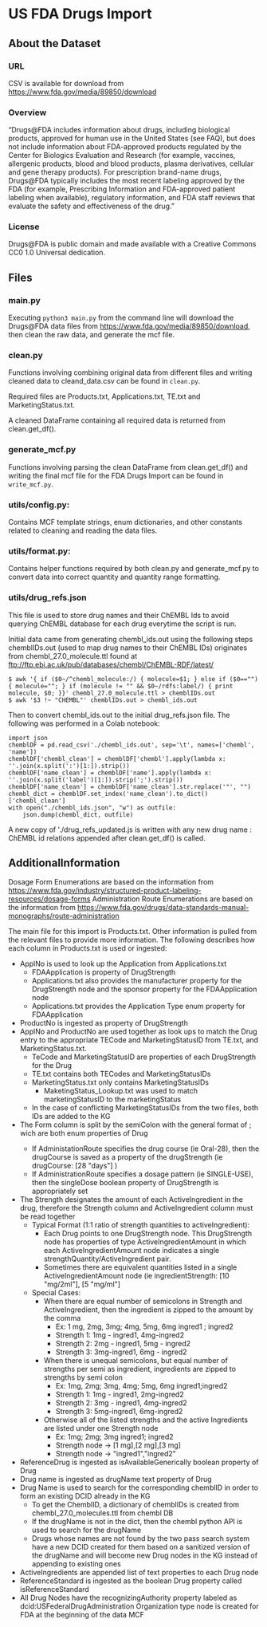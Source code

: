 # US FDA Drugs Import
## About the Dataset
### URL
CSV is available for download from https://www.fda.gov/media/89850/download
### Overview
“Drugs@FDA includes information about drugs, including biological products, approved for human use in the United States (see FAQ), but does not include information about FDA-approved products regulated by the Center for Biologics Evaluation and Research (for example, vaccines, allergenic products, blood and blood products, plasma derivatives, cellular and gene therapy products). For prescription brand-name drugs, Drugs@FDA typically includes the most recent labeling approved by the FDA (for example, Prescribing Information and FDA-approved patient labeling when available), regulatory information, and FDA staff reviews that evaluate the safety and effectiveness of the drug.”
### License
Drugs@FDA is public domain and made available with a Creative Commons CC0 1.0 Universal dedication.

## Files

### main.py

Executing `python3 main.py` from the command line will download the Drugs@FDA data files from https://www.fda.gov/media/89850/download, then clean the raw data, and generate the mcf file.


### clean.py

Functions involving combining original data from different files and writing cleaned data to cleand_data.csv can be found in `clean.py`.

Required files are Products.txt, Applications.txt, TE.txt and MarketingStatus.txt.

A cleaned DataFrame containing all required data is returned from clean.get_df().

### generate_mcf.py

Functions involving parsing the clean DataFrame from clean.get_df() and writing the final mcf file for the FDA Drugs Import can be found in `write_mcf.py`.

### utils/config.py:

Contains MCF template strings, enum dictionaries, and other constants related to cleaning and reading the data files.

### utils/format.py:

Contains helper functions required by both clean.py and generate_mcf.py to convert data into correct quantity and quantity range formatting.

### utils/drug_refs.json

This file is used to store drug names and their ChEMBL Ids to avoid querying ChEMBL database for each drug everytime the script is run.

Initial data came from generating chembl_ids.out using the following steps
chemblIDs.out (used to map drug names to their ChEMBL IDs) originates from chembl_27.0_molecule.ttl found at ftp://ftp.ebi.ac.uk/pub/databases/chembl/ChEMBL-RDF/latest/

```
$ awk '{ if ($0~/^chembl_molecule:/) { molecule=$1; } else if ($0=="") { molecule=""; } if (molecule != "" && $0~/rdfs:label/) { print molecule, $0; }}' chembl_27.0_molecule.ttl > chemblIDs.out    
$ awk '$3 !~ "CHEMBL"' chemblIDs.out > chembl_ids.out
```
Then to convert chembl_ids.out to the initial drug_refs.json file. The following was performed in a Colab notebook:

```
import json
chemblDF = pd.read_csv('./chembl_ids.out', sep='\t', names=['chembl', 'name'])
chemblDF['chembl_clean'] = chemblDF['chembl'].apply(lambda x: ''.join(x.split(':')[1:]).strip())
chemblDF['name_clean'] = chemblDF['name'].apply(lambda x: ''.join(x.split('label')[1:]).strip(';').strip())
chemblDF['name_clean'] = chemblDF['name_clean'].str.replace('"', "")
chembl_dict = chemblDF.set_index('name_clean').to_dict()['chembl_clean']
with open("./chembl_ids.json", "w") as outfile:
    json.dump(chembl_dict, outfile)
```
A new copy of './drug_refs_updated.js is written with any new drug name : ChEMBL id relations appended after clean.get_df() is called.

## AdditionalInformation

Dosage Form Enumerations are based on the information from https://www.fda.gov/industry/structured-product-labeling-resources/dosage-forms
Administration Route Enumerations are based on the information from https://www.fda.gov/drugs/data-standards-manual-monographs/route-administration

The main file for this import is Products.txt. Other information is pulled from the relevant files to provide more information. The following describes how each column in Products.txt is used or ingested:
* ApplNo is used to look up the Application from Applications.txt
  * FDAApplication is property of DrugStrength
  * Applications.txt also provides the manufacturer property for the DrugStrength node and the sponsor property for the FDAApplication node
  * Applications.txt provides the Application Type enum property for FDAApplication
* ProductNo is ingested as property of DrugStrength
* ApplNo and ProductNo are used together as look ups to match the Drug entry to the appropriate TECode and MarketingStatusID from TE.txt, and MarketingStatus.txt.
  * TeCode and MarketingStatusID are properties of each DrugStrength for the Drug
  * TE.txt contains both TECodes and MarketingStatusIDs
  * MarketingStatus.txt only contains MarketingStatusIDs
    * MaketingStatus_Lookup.txt was used to match marketingStatusID to the marketingStatus
  * In the case of conflicting MarketingStatusIDs from the two files, both IDs are added to the KG
* The Form column is split by the semiColon with the general format of<DosageForm> ; <AdministrationRoute> wich are both enum properties of Drug
  * If AdministationRoute specifies the drug course (ie Oral-28), then the drugCourse is saved as a property of the drugStrength (ie drugCourse: [28 "days"] )
  * If AdministrationRoute specifies a dosage pattern (ie SINGLE-USE), then the singleDose boolean property of DrugStrength is appropriately set
* The Strength designates the amount of each ActiveIngredient in the drug, therefore the Strength column and ActiveIngredient column must be read together
  * Typical Format (1:1 ratio of strength quantities to activeIngredient):
    * Each Drug points to one DrugStrength node. This DrugStrength node has properties of type ActiveIngredientAmount in which each ActiveIngredientAmount node indicates a single strengthQuantity/ActiveIngredient pair.
    * Sometimes there are equivalent quantities listed in a single ActiveIngredientAmount node (ie ingredientStrength: [10 "mg/2ml"], [5 "mg/ml"]
  * Special Cases:
    * When there are equal number of semicolons in Strength and ActiveIngredient, then the ingredient is zipped to the amount by the comma
      * Ex: 1 mg, 2mg, 3mg; 4mg, 5mg, 6mg    ingred1 ; ingred2
      * Strength 1:  1mg - ingred1, 4mg-ingred2
      * Strength 2: 2mg - ingred1, 5mg - ingred2
      * Strength 3: 3mg-ingred1, 6mg - ingred2
    * When there is unequal semicolons, but equal number of strengths per semi as ingredient, ingredients are zipped to strengths by semi colon
      * Ex: 1mg, 2mg; 3mg, 4mg; 5mg, 6mg     ingred1;ingred2
      * Strength 1: 1mg - ingred1, 2mg-ingred2
      * Strength 2: 3mg - ingred1, 4mg-ingred2
      * Strength 3: 5mg-ingred1, 6mg-ingred2
    * Otherwise all of the listed strengths and the active Ingredients are listed under one Strength node
      * Ex: 1mg; 2mg; 3mg     ingred1; ingred2
      * Strength node → [1 mg],[2 mg],[3 mg]
      * Strength node → "ingred1","ingred2"
* ReferenceDrug is ingested as isAvailableGenerically boolean property of Drug
* Drug name is ingested as drugName text property of Drug
* Drug Name is used to search for the corresponding chemblID in order to form an existing DCID already in the KG
  * To get the ChemblID, a dictionary of chemblIDs is created from chembl_27.0_molecules.ttl from chembl DB
  * If the drugName is not in the dict, then the chembl python API is used to search for the drugName
  * Drugs whose names are not found by the two pass search system have a new DCID created for them based on a sanitized version of the drugName and will become new Drug nodes in the KG instead of appending to existing ones
* ActiveIngredients are appended list of text properties to each Drug node
* ReferenceStandard is ingested as the boolean Drug property called isReferenceStandard
* All Drug Nodes have the recognizingAuthority property labeled as dcid:USFederalDrugAdministration
Organization type node is created for FDA at the beginning of the data MCF
